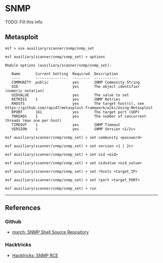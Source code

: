# SNMP

TODO: Fill this info

## Metasploit

```
msf > use auxiliary/scanner/snmp/snmp_set

msf auxiliary(scanner/snmp/snmp_set) > options

Module options (auxiliary/scanner/snmp/snmp_set):

   Name       Current Setting  Required  Description
   ----       ---------------  --------  -----------
   COMMUNITY  public           yes       SNMP Community String
   OID                         yes       The object identifier (numeric notation)
   OIDVALUE                    yes       The value to set
   RETRIES    1                yes       SNMP Retries
   RHOSTS                      yes       The target host(s), see https://github.com/rapid7/metasploit-framework/wiki/Using-Metasploit
   RPORT      161              yes       The target port (UDP)
   THREADS    1                yes       The number of concurrent threads (max one per host)
   TIMEOUT    1                yes       SNMP Timeout
   VERSION    1                yes       SNMP Version <1/2c>

msf auxiliary(scanner/snmp/snmp_set) > set community <password>

msf auxiliary(scanner/snmp/snmp_set) > set version <1 | 2c>

msf auxiliary(scanner/snmp/snmp_set) > set oid <oid>

msf auxiliary(scanner/snmp/snmp_set) > set oidvalue <oid_value>

msf auxiliary(scanner/snmp/snmp_set) > set rhosts <target_IP>

msf auxiliary(scanner/snmp/snmp_set) > set rport <target_PORT>

msf auxiliary(scanner/snmp/snmp_set) > run
```

---
## References

### Github

- [mxrch: SNMP Shell Source Repository](https://github.com/mxrch/snmp-shell)

### Hacktricks

- [Hacktricks: SNMP RCE](https://book.hacktricks.wiki/en/network-services-pentesting/pentesting-snmp/snmp-rce.html)